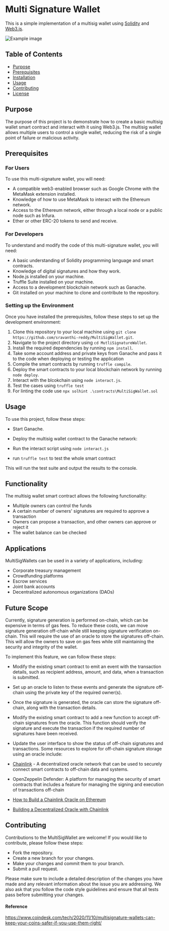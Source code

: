 # Multi Signature Wallet

This is a simple implementation of a multisig wallet using [Solidity](https://solidity.readthedocs.io/en/v0.8.7/) and [Web3.js](https://web3js.readthedocs.io/en/v1.5.2/).

![Example image](MultiSig.jpg.png)


## Table of Contents

- [Purpose](#purpose)
- [Prerequisites](#prerequisites)
- [Installation](#installation)
- [Usage](#usage)
- [Contributing](#contributing)
- [License](#license)

## Purpose

The purpose of this project is to demonstrate how to create a basic multisig wallet smart contract and interact with it using Web3.js. The multisig wallet allows multiple users to control a single wallet, reducing the risk of a single point of failure or malicious activity.

## Prerequisites
### For Users
To use this multi-signature wallet, you will need:

- A compatible web3-enabled browser such as Google Chrome with the MetaMask extension installed.
- Knowledge of how to use MetaMask to interact with the Ethereum network.
- Access to the Ethereum network, either through a local node or a public node such as Infura.
- Ether or other ERC-20 tokens to send and receive.

### For Developers
To understand and modify the code of this multi-signature wallet, you will need:

- A basic understanding of Solidity programming language and smart contracts.
- Knowledge of digital signatures and how they work.
- Node.js installed on your machine.
- Truffle Suite installed on your machine.
- Access to a development blockchain network such as Ganache.
- Git installed on your machine to clone and contribute to the repository.

### Setting up the Environment
Once you have installed the prerequisites, follow these steps to set up the development environment:

1. Clone this repository to your local machine using `git clone  https://github.com/sravanthi-reddy/MultiSigWallet.git`.
2. Navigate to the project directory using `cd MutliSignatureWallet`.
3. Install the required dependencies by running `npm install`.
4. Take some account address and private keys from Ganache and pass it to the code when deploying or testing the application
5. Compile the smart contracts by running `truffle compile`.
6. Deploy the smart contracts to your local blockchain network by running `node deploy`.
7. Interact with the blcokchain using `node interact.js`.
8. Test the cases using `truffle test`
9. For linting the code use `npx solhint .\contracts\MultiSigWallet.sol`


## Usage

To use this project, follow these steps:

- Start Ganache.

- Deploy the multisig wallet contract to the Ganache network:
- Run the interact script using `node interact.js`
- run `truffle test` to test the whole smart contract 


This will run the test suite and output the results to the console.

## Functionality
The multisig wallet smart contract allows the following functionality:

- Multiple owners can control the funds
- A certain number of owners' signatures are required to approve a transaction
- Owners can propose a transaction, and other owners can approve or reject it
- The wallet balance can be checked

## Applications
MultiSigWallets can be used in a variety of applications, including:

- Corporate treasury management
- Crowdfunding platforms
- Escrow services
- Joint bank accounts
- Decentralized autonomous organizations (DAOs)

## Future Scope
Currently, signature generation is performed on-chain, which can be expensive in terms of gas fees. To reduce these costs, we can move signature generation off-chain while still keeping signature verification on-chain. This will require the use of an oracle to store the signatures off-chain.
This will allow the owners to save on gas fees while still maintaining the security and integrity of the wallet.

To implement this feature, we can follow these steps:

- Modify the existing smart contract to emit an event with the transaction details, such as recipient address, amount, and data, when a transaction is submitted.

- Set up an oracle to listen to these events and generate the signature off-chain using the private key of the required owner(s).

- Once the signature is generated, the oracle can store the signature off-chain, along with the transaction details.

- Modify the existing smart contract to add a new function to accept off-chain signatures from the oracle. This function should verify the signature and execute the     transaction if the required number of signatures have been received.

- Update the user interface to show the status of off-chain signatures and transactions.
  Some resources to explore for off-chain signature storage using an oracle include:

- [Chainlink](https://chain.link/) -  A decentralized oracle network that can be used to securely connect smart contracts to off-chain data and systems.
- OpenZeppelin Defender: A platform for managing the security of smart contracts that includes a feature for managing the signing and execution of transactions off-chain
- [How to Build a Chainlink Oracle on Ethereum](https://trufflesuite.com/tutorials/how-to-build-a-chainlink-oracle-on-ethereum)
- [Building a Decentralized Oracle with Chainlink](https://medium.com/swlh/building-a-decentralized-oracle-with-chainlink-5b91a5b49737)

## Contributing

Contributions to the MultiSigWallet are welcome! If you would like to contribute, please follow these steps:

- Fork the repository.
- Create a new branch for your changes.
- Make your changes and commit them to your branch.
- Submit a pull request.

Please make sure to include a detailed description of the changes you have made and any relevant information about the issue you are addressing. We also ask that you follow the code style guidelines and ensure that all tests pass before submitting your changes.

#### Reference 
https://www.coindesk.com/tech/2020/11/10/multisignature-wallets-can-keep-your-coins-safer-if-you-use-them-right/

